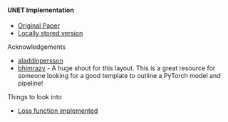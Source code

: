 #### UNET Implementation

- [Original Paper](https://arxiv.org/abs/1505.04597)
- [Locally stored version](./resources/UNET_paper.pdf)

Acknowledgements
- [aladdinpersson](https://github.com/aladdinpersson/Machine-Learning-Collection/tree/master/ML)
- [bhimrazy](https://github.com/bhimrazy/) - A huge shout for this layout. This is a great resource for someone looking for a good template to outline a PyTorch model and pipeline!

Things to look into
- [Loss function implemented](https://jaidevd.com/posts/weighted-loss-functions-for-instance-segmentation/)